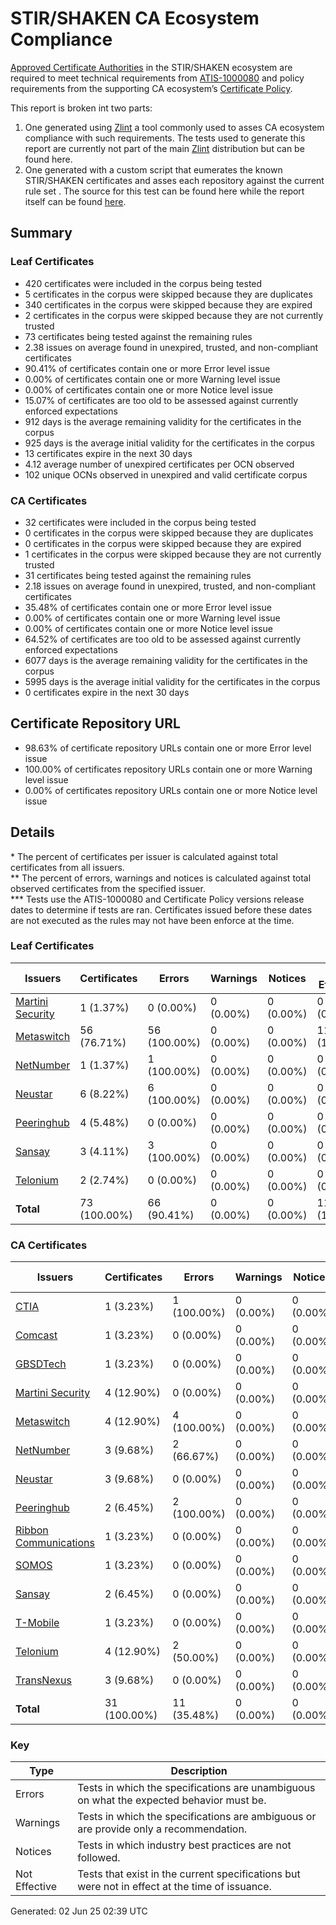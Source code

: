 # STIR/SHAKEN CA Ecosystem Compliance

[Approved Certificate Authorities](https://ecosystemcompliance.martinisecurity.com/#:~:text=Approved%20Certificate%20Authorities) in the STIR/SHAKEN ecosystem are required to meet technical requirements from [ATIS-1000080](https://access.atis.org/apps/group_public/document.php?document_id=62163) and policy requirements from the supporting CA ecosystem’s [Certificate Policy](https://authenticate.iconectiv.com/documents-authenticate).

This report is broken int two parts:
1. One generated using [Zlint](https://github.com/zmap/zlint) a tool commonly used to asses CA ecosystem compliance with such requirements. The tests used to generate this report are currently not part of the main [Zlint](https://github.com/martinisecurity/zlint) distribution but can be found here.
2. One generated with a custom script that eumerates the known STIR/SHAKEN certificates and asses each repository against the current rule set . The source for this test can be found here while the report itself can be found [here](REPOS/README.md).

## Summary

### Leaf Certificates

- 420 certificates were included in the corpus being tested
- 5 certificates in the corpus were skipped because they are duplicates
- 340 certificates in the corpus were skipped because they are expired
- 2 certificates in the corpus were skipped because they are not currently trusted
- 73 certificates being tested against the remaining rules
- 2.38 issues on average found in unexpired, trusted, and non-compliant certificates
- 90.41% of certificates contain one or more Error level issue
- 0.00% of certificates contain one or more Warning level issue
- 0.00% of certificates contain one or more Notice level issue
- 15.07% of certificates are too old to be assessed against currently enforced expectations
- 912 days is the average remaining validity for the certificates in the corpus
- 925 days is the average initial validity for the certificates in the corpus
- 13 certificates expire in the next 30 days
- 4.12 average number of unexpired certificates per OCN observed
- 102 unique OCNs observed in unexpired and valid certificate corpus

### CA Certificates

- 32 certificates were included in the corpus being tested
- 0 certificates in the corpus were skipped because they are duplicates
- 0 certificates in the corpus were skipped because they are expired
- 1 certificates in the corpus were skipped because they are not currently trusted
- 31 certificates being tested against the remaining rules
- 2.18 issues on average found in unexpired, trusted, and non-compliant certificates
- 35.48% of certificates contain one or more Error level issue
- 0.00% of certificates contain one or more Warning level issue
- 0.00% of certificates contain one or more Notice level issue
- 64.52% of certificates are too old to be assessed against currently enforced expectations
- 6077 days is the average remaining validity for the certificates in the corpus
- 5995 days is the average initial validity for the certificates in the corpus
- 0 certificates expire in the next 30 days

## Certificate Repository URL

- 98.63% of certificate repository URLs contain one or more Error level issue
- 100.00% of certificates repository URLs contain one or more Warning level issue
- 0.00% of certificates repository URLs contain one or more Notice level issue

## Details

\* The percent of certificates per issuer is calculated against total certificates from all issuers.\
\*\* The percent of errors, warnings and notices is calculated against total observed certificates from the specified issuer.\
\*\*\* Tests use the ATIS-1000080 and Certificate Policy versions release dates to determine if tests are ran. Certificates issued before these dates are not executed as the rules may not have been enforce at the time.

### Leaf Certificates

| Issuers | Certificates | Errors | Warnings | Notices | Not Effective |
|---------|--------------|--------|----------|---------|---------------|
| [Martini Security](CERTS/Martini_Security/README.md#leaf-certificates) | 1 (1.37%) | 0 (0.00%) | 0 (0.00%) | 0 (0.00%) | 0 (0.00%) |
| [Metaswitch](CERTS/Metaswitch/README.md#leaf-certificates) | 56 (76.71%) | 56 (100.00%) | 0 (0.00%) | 0 (0.00%) | 11 (19.64%) |
| [NetNumber](CERTS/NetNumber/README.md#leaf-certificates) | 1 (1.37%) | 1 (100.00%) | 0 (0.00%) | 0 (0.00%) | 0 (0.00%) |
| [Neustar](CERTS/Neustar/README.md#leaf-certificates) | 6 (8.22%) | 6 (100.00%) | 0 (0.00%) | 0 (0.00%) | 0 (0.00%) |
| [Peeringhub](CERTS/Peeringhub/README.md#leaf-certificates) | 4 (5.48%) | 0 (0.00%) | 0 (0.00%) | 0 (0.00%) | 0 (0.00%) |
| [Sansay](CERTS/Sansay/README.md#leaf-certificates) | 3 (4.11%) | 3 (100.00%) | 0 (0.00%) | 0 (0.00%) | 0 (0.00%) |
| [Telonium](CERTS/Telonium/README.md#leaf-certificates) | 2 (2.74%) | 0 (0.00%) | 0 (0.00%) | 0 (0.00%) | 0 (0.00%) |
| **Total** | 73 (100.00%) | 66 (90.41%) | 0 (0.00%) | 0 (0.00%) | 11 (15.07%) |

### CA Certificates

| Issuers | Certificates | Errors | Warnings | Notices | Not Effective |
|---------|--------------|--------|----------|---------|---------------|
| [CTIA](CERTS/CTIA/README.md#ca-certificates) | 1 (3.23%) | 1 (100.00%) | 0 (0.00%) | 0 (0.00%) | 0 (0.00%) |
| [Comcast](CERTS/Comcast/README.md#ca-certificates) | 1 (3.23%) | 0 (0.00%) | 0 (0.00%) | 0 (0.00%) | 1 (100.00%) |
| [GBSDTech](CERTS/GBSDTech/README.md#ca-certificates) | 1 (3.23%) | 0 (0.00%) | 0 (0.00%) | 0 (0.00%) | 1 (100.00%) |
| [Martini Security](CERTS/Martini_Security/README.md#ca-certificates) | 4 (12.90%) | 0 (0.00%) | 0 (0.00%) | 0 (0.00%) | 2 (50.00%) |
| [Metaswitch](CERTS/Metaswitch/README.md#ca-certificates) | 4 (12.90%) | 4 (100.00%) | 0 (0.00%) | 0 (0.00%) | 2 (50.00%) |
| [NetNumber](CERTS/NetNumber/README.md#ca-certificates) | 3 (9.68%) | 2 (66.67%) | 0 (0.00%) | 0 (0.00%) | 3 (100.00%) |
| [Neustar](CERTS/Neustar/README.md#ca-certificates) | 3 (9.68%) | 0 (0.00%) | 0 (0.00%) | 0 (0.00%) | 3 (100.00%) |
| [Peeringhub](CERTS/Peeringhub/README.md#ca-certificates) | 2 (6.45%) | 2 (100.00%) | 0 (0.00%) | 0 (0.00%) | 2 (100.00%) |
| [Ribbon Communications](CERTS/Ribbon_Communications/README.md#ca-certificates) | 1 (3.23%) | 0 (0.00%) | 0 (0.00%) | 0 (0.00%) | 1 (100.00%) |
| [SOMOS](CERTS/SOMOS/README.md#ca-certificates) | 1 (3.23%) | 0 (0.00%) | 0 (0.00%) | 0 (0.00%) | 0 (0.00%) |
| [Sansay](CERTS/Sansay/README.md#ca-certificates) | 2 (6.45%) | 0 (0.00%) | 0 (0.00%) | 0 (0.00%) | 2 (100.00%) |
| [T-Mobile](CERTS/T-Mobile/README.md#ca-certificates) | 1 (3.23%) | 0 (0.00%) | 0 (0.00%) | 0 (0.00%) | 1 (100.00%) |
| [Telonium](CERTS/Telonium/README.md#ca-certificates) | 4 (12.90%) | 2 (50.00%) | 0 (0.00%) | 0 (0.00%) | 0 (0.00%) |
| [TransNexus](CERTS/TransNexus/README.md#ca-certificates) | 3 (9.68%) | 0 (0.00%) | 0 (0.00%) | 0 (0.00%) | 2 (66.67%) |
| **Total** | 31 (100.00%) | 11 (35.48%) | 0 (0.00%) | 0 (0.00%) | 20 (64.52%) |

### Key

| Type | Description |
|------|-------------|
| Errors | Tests in which the specifications are unambiguous on what the expected behavior must be. |
| Warnings | Tests in which the specifications are ambiguous or are provide only a recommendation. |
| Notices | Tests in which industry best practices are not followed. |
| Not Effective | Tests that exist in the current specifications but were not in effect at the time of issuance. |


Generated: 02 Jun 25 02:39 UTC